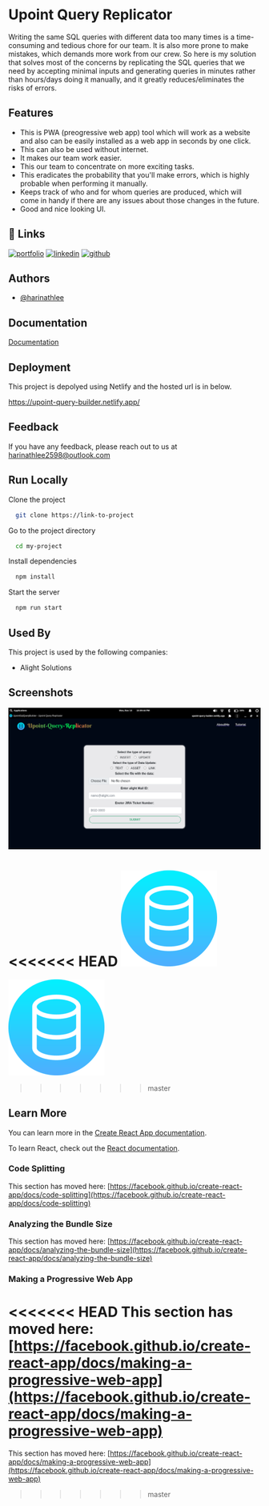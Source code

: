 
# Upoint Query Replicator

Writing the same SQL queries with different data too many times is a time-consuming and tedious chore for our team. It is also more prone to make mistakes, which demands more work from our crew.
So here is my solution that solves most of the concerns by replicating the SQL queries that we need by accepting minimal inputs and generating queries in minutes rather than hours/days doing it manually, and it greatly reduces/eliminates the risks of errors.


## Features

- This is PWA (preogressive web app) tool which will work as a website and also can be easily installed as a web app in seconds by one click.
- This can also be used without internet. 
- It makes our team work easier.
- This our team to concentrate on more exciting tasks.
- This eradicates the probability that you'll make errors, which is highly probable when performing it manually.
- Keeps track of who and for whom queries are produced, which will come in handy if there are any issues about those changes in the future.
- Good and nice looking UI.


## 🔗 Links
[![portfolio](https://img.shields.io/badge/my_portfolio-000?style=for-the-badge&logo=ko-fi&logoColor=white)](https://katherineoelsner.com/)
[![linkedin](https://img.shields.io/badge/linkedin-0A66C2?style=for-the-badge&logo=linkedin&logoColor=white)](https://www.linkedin.com/in/harinath-g/)
[![github](https://img.shields.io/badge/github-000?style=for-the-badge&logo=github&logoColor=white)](https://github.com/Harinathlee)


## Authors

- [@harinathlee](https://www.github.com/harinathlee)


## Documentation

[Documentation](https://linktodocumentation)


## Deployment

This project is depolyed using Netlify and the hosted url is in below.

https://upoint-query-builder.netlify.app/
## Feedback

If you have any feedback, please reach out to us at harinathlee2598@outlook.com


## Run Locally

Clone the project

```bash
  git clone https://link-to-project
```

Go to the project directory

```bash
  cd my-project
```

Install dependencies

```bash
  npm install
```

Start the server

```bash
  npm run start
```


## Used By

This project is used by the following companies:

- Alight Solutions


## Screenshots

![App Screenshot](https://github.com/Harinathlee/upoint-query-builder/blob/master/public/Screenshot%20from%202022-11-14%2022-09-44.png)


<<<<<<< HEAD
![Logo](https://github.com/Harinathlee/upoint-query-builder/blob/master/src/Documents/logo192.png)
=======
![Logo](https://github.com/Harinathlee/upoint-query-builder/blob/master/src/logo192.png)
>>>>>>> master


## Learn More
You can learn more in the [Create React App documentation](https://facebook.github.io/create-react-app/docs/getting-started).

To learn React, check out the [React documentation](https://reactjs.org/).

### Code Splitting

This section has moved here: [https://facebook.github.io/create-react-app/docs/code-splitting](https://facebook.github.io/create-react-app/docs/code-splitting)

### Analyzing the Bundle Size

This section has moved here: [https://facebook.github.io/create-react-app/docs/analyzing-the-bundle-size](https://facebook.github.io/create-react-app/docs/analyzing-the-bundle-size)

### Making a Progressive Web App

<<<<<<< HEAD
This section has moved here: [https://facebook.github.io/create-react-app/docs/making-a-progressive-web-app](https://facebook.github.io/create-react-app/docs/making-a-progressive-web-app)
=======
This section has moved here: [https://facebook.github.io/create-react-app/docs/making-a-progressive-web-app](https://facebook.github.io/create-react-app/docs/making-a-progressive-web-app)
>>>>>>> master

